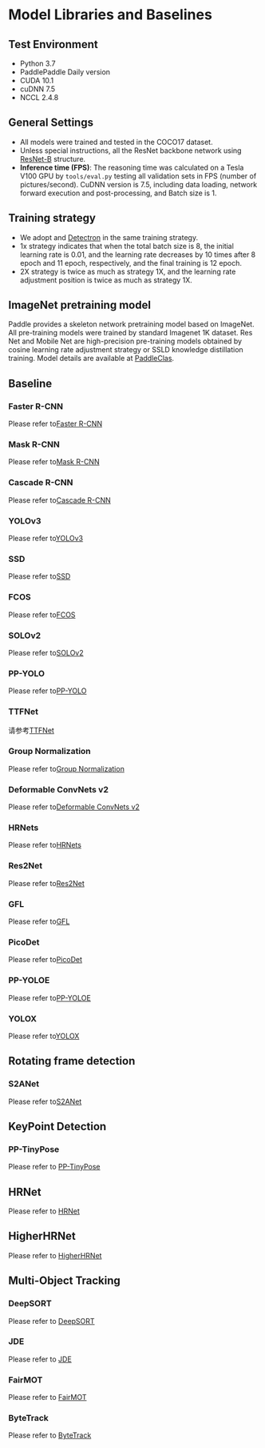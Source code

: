 # Model Libraries and Baselines

## Test Environment

- Python 3.7
- PaddlePaddle Daily version
- CUDA 10.1
- cuDNN 7.5
- NCCL 2.4.8

## General Settings

- All models were trained and tested in the COCO17 dataset.
- Unless special instructions, all the ResNet backbone network using [ResNet-B](https://arxiv.org/pdf/1812.01187) structure.
- **Inference time (FPS)**: The reasoning time was calculated on a Tesla V100 GPU by `tools/eval.py` testing all validation sets in FPS (number of pictures/second). CuDNN version is 7.5, including data loading, network forward execution and post-processing, and Batch size is 1.

## Training strategy

- We adopt and [Detectron](https://github.com/facebookresearch/Detectron/blob/master/MODEL_ZOO.md#training-schedules) in the same training strategy.
- 1x strategy indicates that when the total batch size is 8, the initial learning rate is 0.01, and the learning rate decreases by 10 times after 8 epoch and 11 epoch, respectively, and the final training is 12 epoch.
- 2X strategy is twice as much as strategy 1X, and the learning rate adjustment position is twice as much as strategy 1X.

## ImageNet pretraining model
Paddle provides a skeleton network pretraining model based on ImageNet. All pre-training models were trained by standard Imagenet 1K dataset. Res Net and Mobile Net are high-precision pre-training models obtained by cosine learning rate adjustment strategy or SSLD knowledge distillation training. Model details are available at [PaddleClas](https://github.com/PaddlePaddle/PaddleClas).


## Baseline

### Faster R-CNN

Please refer to[Faster R-CNN](https://github.com/PaddlePaddle/PaddleDetection/tree/release/2.5/configs/faster_rcnn/)

### Mask R-CNN

Please refer to[Mask R-CNN](https://github.com/PaddlePaddle/PaddleDetection/tree/release/2.5/configs/mask_rcnn/)

### Cascade R-CNN

Please refer to[Cascade R-CNN](https://github.com/PaddlePaddle/PaddleDetection/tree/release/2.5/configs/cascade_rcnn)

### YOLOv3

Please refer to[YOLOv3](https://github.com/PaddlePaddle/PaddleDetection/tree/release/2.5/configs/yolov3/)

### SSD

Please refer to[SSD](https://github.com/PaddlePaddle/PaddleDetection/tree/release/2.5/configs/ssd/)

### FCOS

Please refer to[FCOS](https://github.com/PaddlePaddle/PaddleDetection/tree/release/2.5/configs/fcos/)

### SOLOv2

Please refer to[SOLOv2](https://github.com/PaddlePaddle/PaddleDetection/tree/release/2.5/configs/solov2/)

### PP-YOLO

Please refer to[PP-YOLO](https://github.com/PaddlePaddle/PaddleDetection/tree/release/2.5/configs/ppyolo/)

### TTFNet

请参考[TTFNet](https://github.com/PaddlePaddle/PaddleDetection/tree/release/2.5/configs/ttfnet/)

### Group Normalization

Please refer to[Group Normalization](https://github.com/PaddlePaddle/PaddleDetection/tree/release/2.5/configs/gn/)

### Deformable ConvNets v2

Please refer to[Deformable ConvNets v2](https://github.com/PaddlePaddle/PaddleDetection/tree/release/2.5/configs/dcn/)

### HRNets

Please refer to[HRNets](https://github.com/PaddlePaddle/PaddleDetection/tree/release/2.5/configs/hrnet/)

### Res2Net

Please refer to[Res2Net](https://github.com/PaddlePaddle/PaddleDetection/tree/release/2.5/configs/res2net/)

### GFL

Please refer to[GFL](https://github.com/PaddlePaddle/PaddleDetection/tree/release/2.5/configs/gfl)

### PicoDet

Please refer to[PicoDet](https://github.com/PaddlePaddle/PaddleDetection/tree/release/2.5/configs/picodet)

### PP-YOLOE

Please refer to[PP-YOLOE](https://github.com/PaddlePaddle/PaddleDetection/tree/release/2.5/configs/ppyoloe)

### YOLOX

Please refer to[YOLOX](https://github.com/PaddlePaddle/PaddleDetection/tree/release/2.5/configs/yolox)


## Rotating frame detection

### S2ANet

Please refer to[S2ANet](https://github.com/PaddlePaddle/PaddleDetection/tree/release/2.5/configs/dota/)


## KeyPoint Detection

### PP-TinyPose

Please refer to [PP-TinyPose](https://github.com/PaddlePaddle/PaddleDetection/tree/release/2.5/configs/keypoint/tiny_pose)

## HRNet

Please refer to [HRNet](https://github.com/PaddlePaddle/PaddleDetection/tree/release/2.5/configs/keypoint/hrnet)

## HigherHRNet

Please refer to [HigherHRNet](https://github.com/PaddlePaddle/PaddleDetection/tree/release/2.5/configs/keypoint/higherhrnet)


## Multi-Object Tracking

### DeepSORT

Please refer to [DeepSORT](https://github.com/PaddlePaddle/PaddleDetection/tree/release/2.5/configs/mot/deepsort)

### JDE

Please refer to [JDE](https://github.com/PaddlePaddle/PaddleDetection/tree/release/2.5/configs/mot/jde)

### FairMOT

Please refer to [FairMOT](https://github.com/PaddlePaddle/PaddleDetection/tree/release/2.5/configs/mot/fairmot)

### ByteTrack

Please refer to [ByteTrack](https://github.com/PaddlePaddle/PaddleDetection/tree/release/2.5/configs/mot/bytetrack)
